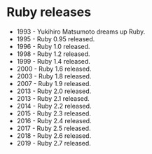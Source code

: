 # Ruby releases
- 1993 - Yukihiro Matsumoto dreams up Ruby.
- 1995 - Ruby 0.95 released.
- 1996 - Ruby 1.0 released.
- 1998 - Ruby 1.2 released.
- 1999 - Ruby 1.4 released.
- 2000 - Ruby 1.6 released.
- 2003 - Ruby 1.8 released.
- 2007 - Ruby 1.9 released.
- 2013 - Ruby 2.0 released.
- 2013 - Ruby 2.1 released.
- 2014 - Ruby 2.2 released.
- 2015 - Ruby 2.3 released.
- 2016 - Ruby 2.4 released.
- 2017 - Ruby 2.5 released.
- 2018 - Ruby 2.6 released.
- 2019 - Ruby 2.7 released.